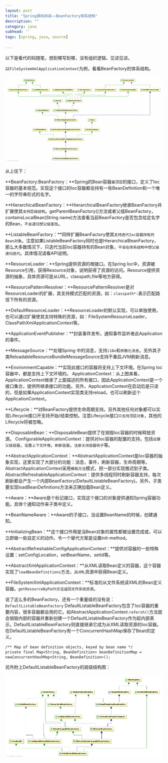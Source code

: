 ```yaml
---
layout: post
title: "Spring源码阅读——BeanFactory体系结构"
description: ""
category: java
subhead: ''
tags: [spring, java, source]

---
```


以下是看代的码随笔，想到哪写到哪，没有组织逻辑，见谅见谅。

以`FileSystemXmlApplicationContext`为例，看看BeanFactory的体系结构。
 
![image](/images/java/1_zpsa644d7f1.png)

从上往下：
 
**BeanFactory:BeanFactory：**Spring的Bean容器`最顶层`的接口，定义了Ioc容器的基本规范。实现这个接口的Ioc容器都会持有一些BeanDefinition和一个唯一的字符串形式的名字。

**HierarchicalBeanFactory：**HierarchicalBeanFactory继承BeanFactory并扩展使其`支持层级结构`。getParentBeanFactory()方法或者父级BeanFactory，containsLocalBean(String name)方法查看当前BeanFactory是否包含给定名字的Bean，`不会递归想父级查找`。

**ListableBeanFactory：**同样扩展BeanFactory使其`支持迭代Ioc容器持有的Bean对象`。注意如果ListableBeanFactory同时也是HierarchicalBeanFactory，那么大多数情况下，只迭代当前Ioc容器持有的Bean对象，`不会在体系结构中想父级递归迭代`。具体情况请看API说明。

**ResourceLoader：**Spring提供资源的根接口。在Spring Ioc中，资源被Resource引用，获得Resource对象，说明获得了资源的访问。Resource提供资源的抽象，具体资源可是从URL，classpath,file等地方获得。

**ResourcePatternResolver：**ResourcePatternResolver是对ResourceLoader的扩展，其支持模式匹配的资源。如：`classpath*:`表示匹配路径下所有的资源。

**DefaultResourceLoader：**ResourceLoader的默认实现，可以单独使用，也可以通过扩展使其支持特殊的资源，如：FileSystemResourceLoader，ClassPathXmlApplicationContext等。

**ApplicationEventPublisher：**封装事件发布，通知事件监听者此Application的事件。

**MessageSource：**处理Spring 中的消息，支持`i18n`和`参数化消息`。另外其子类ReloadableResourceBundleMessageSource支持不重启JVM刷新消息。

**EnvironmentCapable：**实现此接口的容器将支持上下文环境。在Spring Ioc容器中，都是支持上下文环境的。
ApplicationContext：从上图来看，ApplicationContext继承了上面描述的所有接口，因此ApplicationContext是一个接口集合，提供所继承接口的功能。另外，ApplicationContext在启动后是只读的，但是如果ApplicationContext实现类支持reload，也可以刷新这个ApplicationContext。

**Lifecycle：**对BeanFactory提供生命周期支持。另外其他任何对象都可以实现Lifecycle接口开支持开始/结束控制。注意Lifecycle接口`只支持顶层对象`，其他的Lifecycle将被忽略。

**DisposableBean：**DisposableBean提供了在销毁Ioc容器的时候释放资源。
ConfigurableApplicationContext：提供对Ioc容器的配置的支持。包括`设置父级容器`，`设置上下文环境`，`刷新容器`，`注册关闭容器钩子`等。

**AbstractApplicationContext：**AbstractApplicationContext是Ioc容器的抽象实现，这里实现了大部分的功能：消息，事件，刷新容器，生命周期等。AbstractApplicationContext采用`模板方法`模式，把一部分实现推迟到子类。
AbstractRefreshableApplicationContext：提供多线程同时刷新容器支持，每次刷新都会产生一个内部BeanFactory(DefaultListableBeanFactory)。另外，子类要实现loadBeanDefinitions方法来正确加载Bean定义。

**Aware：**Aware是个标记接口，实现这个接口的对象提供通知Spring容器功能。具体个通知动作来子类中定义。

**BeanNameAware：**Aware的子接口，当设置BeanName的时候，创建通知。

**InitializingBean：**这个接口作用是当Bean对象的属性都被设置完成或，可以立即做一些自定义的动作。令一个替代方案是设置init-method。

**AbstractRefreshableConfigApplicationContext：**提供对容器的一些特殊设置：setConfigLocation，setBeanName，setId等。

**AbstractXmlApplicationContext：**从XML读取Bean定义的容器，这个容器实现了`loadBeanDefinitions`方法，从`XML`资源中获得Bean定义。

**FileSystemXmlApplicationContext：**标准的从文件系统读XML的Bean定义容器。`getResourceByPath方法返回文件系统资源`。

说了这么多的BeanFactory，还有一个重量级的没有说：`DefaultListableBeanFactory`
DefaultListableBeanFactory包含了Ioc容器的重要内容，很多容器都会用的它。如AbstractApplicationContext.`refersh()`方法就会销毁内部的容器并重新创建一个DefaultListableBeanFactory作为起内部表示。DefaultListableBeanFactory则直接继承它成为从XML读取资源的Ioc容器。
在DefaultListableBeanFactory有一个ConcurrentHashMap保存了Bean的定义。

    /** Map of bean definition objects, keyed by bean name */  
    private final Map<String, BeanDefinition> beanDefinitionMap = newConcurrentHashMap<String, BeanDefinition>();
      
 另外附上DefaultListableBeanFactory的层级结构图：

![image](/images/java/2_zps22ba994e.png)

